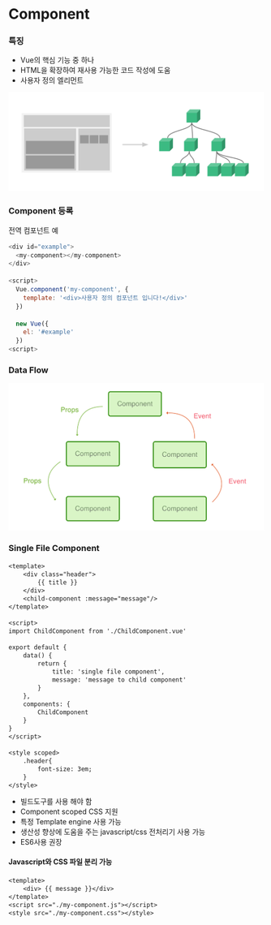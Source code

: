 # Component

### 특징

* Vue의 핵심 기능 중 하나 
* HTML을 확장하여 재사용 가능한 코드 작성에 도움 
* 사용자 정의 엘리먼트 



![vue.js &#xB85C; &#xB9CC;&#xB4E0; &#xC5B4;&#xD50C;&#xB9AC;&#xCF00;&#xC774;&#xC158;&#xC740; Component Tree&#xC640; &#xAC19;&#xC740; &#xD615;&#xD0DC;](../../.gitbook/assets/components.png)

### Component 등록

전역 컴포넌트 예

```javascript
<div id="example">
  <my-component></my-component>
</div>

<script>
  Vue.component('my-component', {
    template: '<div>사용자 정의 컴포넌트 입니다!</div>'
  })
  
  new Vue({
    el: '#example'
  })
<script>
```

### Data Flow

![](../../.gitbook/assets/data-flow%20%281%29.png)

### Single File Component

```markup
<template>
    <div class="header">
        {{ title }}
    </div>
    <child-component :message="message"/> 
</template>

<script>
import ChildComponent from './ChildComponent.vue'

export default {
    data() {
        return {
            title: 'single file component',
            message: 'message to child component'
        }
    },
    components: {
        ChildComponent
    }
}
</script>

<style scoped>
    .header{
        font-size: 3em;
    }
</style>
```

* 빌드도구를 사용 해야 함
* Component scoped CSS 지원
* 특정  Template engine 사용 가능
* 생산성 향상에 도움을 주는 javascript/css 전처리기 사용 가능
* ES6사용 권장



#### Javascript와 CSS 파일 분리 가능

```markup
<template>
    <div> {{ message }}</div>
</template>
<script src="./my-component.js"></script>
<style src="./my-component.css"></style>
```

